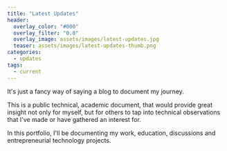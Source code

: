 ```yaml
---
title: "Latest Updates"
header:
  overlay_color: "#000"
  overlay_filter: "0.0"
  overlay_image: assets/images/latest-updates.jpg
  teaser: assets/images/latest-updates-thumb.png
categories:
  - updates
tags:
  - current
---
```


It's just a fancy way of saying a blog to document my journey.

This is a public technical, academic document, that would provide great insight not only for myself, but for others to tap into technical observations that I've made or have gathered an interest for.

In this portfolio, I'll be documenting my work, education, discussions and entrepreneurial technology projects.